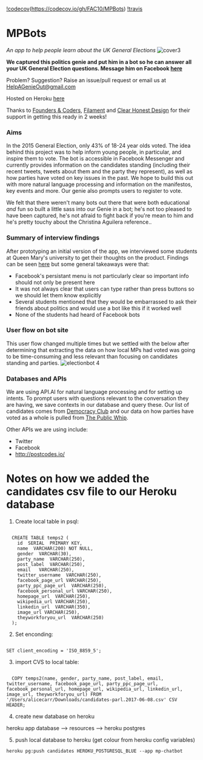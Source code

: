 [!codecov](https://codecov.io/gh/FAC10/MPBots/branch/master/graph/badge.svg)(https://codecov.io/gh/FAC10/MPBots)
[!travis](https://travis-ci.org/FAC10/MPBots.svg?branch=master)
# MPBots
*An app to help people learn about the UK General Elections*
![cover3](https://cloud.githubusercontent.com/assets/20152018/26032082/2a61cbe6-3882-11e7-88f3-656e6e6f48c7.png)

**We captured this politics genie and put him in a bot so he can answer all your UK General Election questions. Message him on Facebook [here](https://www.facebook.com/politicalgenie/)**

Problem? Suggestion? Raise an issue/pull request or email us at HelpAGenieOut@gmail.com

Hosted on Heroku [here](https://mp-chatbot.herokuapp.com/)

Thanks to [Founders & Coders](foundersandcoders.com), [Filament](http://filament.uk.com/) and [Clear Honest Design](http://clearhonestdesign.com/) for their support in getting this ready in 2 weeks!

### Aims
In the 2015 General Election, only 43% of 18-24 year olds voted. The idea behind this project was to help inform young people, in particular, and inspire them to vote. The bot is accessible in Facebook Messenger and currently provides information on the candidates standing (including their recent tweets, tweets about them and the party they represent), as well as how parties have voted on key issues in the past. We hope to build this out with more natural language processing and information on the manifestos, key events and more. Our genie also prompts users to register to vote.

We felt that there weren't many bots out there that were both educational *and* fun so built a little sass into our Genie in a bot; he's not too pleased to have been captured, he's not afraid to fight back if you're mean to him and he's pretty touchy about the Christina Aguilera reference..

### Summary of interview findings
After prototyping an initial version of the app, we interviewed some students at Queen Mary's university to get their thoughts on the product. Findings can be seen [here](https://github.com/FAC10/Genie-in-a-Bot/issues?utf8=%E2%9C%93&q=is%3Aissue%20is%3Aclosed%20user%20test) but some general takeaways were that:

- Facebook's persistant menu is not particularly clear so important info should not only be present here
- It was not always clear that users can type rather than press buttons so we should let them know explicitly
- Several students mentioned that they would be embarrassed to ask their friends about politics and would use a bot like this if it worked well
- None of the students had heard of Facebook bots

### User flow on bot site
This user flow changed multiple times but we settled with the below after determining that extracting the data on how local MPs had voted was going to be time-consuming and less relevant than focusing on candidates standing and parties.
![electionbot 4](https://cloud.githubusercontent.com/assets/20152018/25740081/eba68894-317c-11e7-824f-aac8f9454d27.png)

### Databases and APIs

We are using API.AI for natural language processing and for setting up intents. To prompt users with questions relevant to the conversation they are having, we save contexts in our database and query these. Our list of candidates comes from [Democracy Club](https://democracyclub.org.uk/) and our data on how parties have voted as a whole is pulled from [The Public Whip](http://www.publicwhip.org.uk/project/data.php).

Other APIs we are using include:
- Twitter
- Facebook
- http://postcodes.io/

# Notes on how we added the candidates csv file to our Heroku database

1. Create local table in psql:
```

  CREATE TABLE temps2 (
    id  SERIAL  PRIMARY KEY,
    name  VARCHAR(200) NOT NULL,
    gender  VARCHAR(30),
    party_name  VARCHAR(250),
    post_label  VARCHAR(250),
    email   VARCHAR(250),
    twitter_username  VARCHAR(250),
    facebook_page_url VARCHAR(250),
    party_ppc_page_url  VARCHAR(250),
    facebook_personal_url VARCHAR(250),
    homepage_url  VARCHAR(250),
    wikipedia_url VARCHAR(250),
    linkedin_url  VARCHAR(350),
    image_url VARCHAR(250),
    theyworkforyou_url  VARCHAR(250)
  );
```
2. Set enconding:

  ```
  
  SET client_encoding = 'ISO_8859_5';
  ```

3. import CVS to local table:
```

  COPY temps2(name, gender, party_name, post_label, email, twitter_username, facebook_page_url, party_ppc_page_url, facebook_personal_url, homepage_url, wikipedia_url, linkedin_url, image_url, theyworkforyou_url) FROM '/Users/alicecarr/Downloads/candidates-parl.2017-06-08.csv' CSV HEADER;
```

4. create new database on heroku

  heroku app database --> resources --> heroku postgres

5. push local database to heroku (get colour from heroku config variables)

  ```heroku pg:push candidates HEROKU_POSTGRESQL_BLUE --app mp-chatbot```
